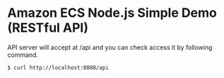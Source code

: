 # Amazon ECS Node.js Simple Demo (RESTful API)

API server will accept at /api and you can check access it by following command.

```
$ curl http://localhost:8080/api
```
